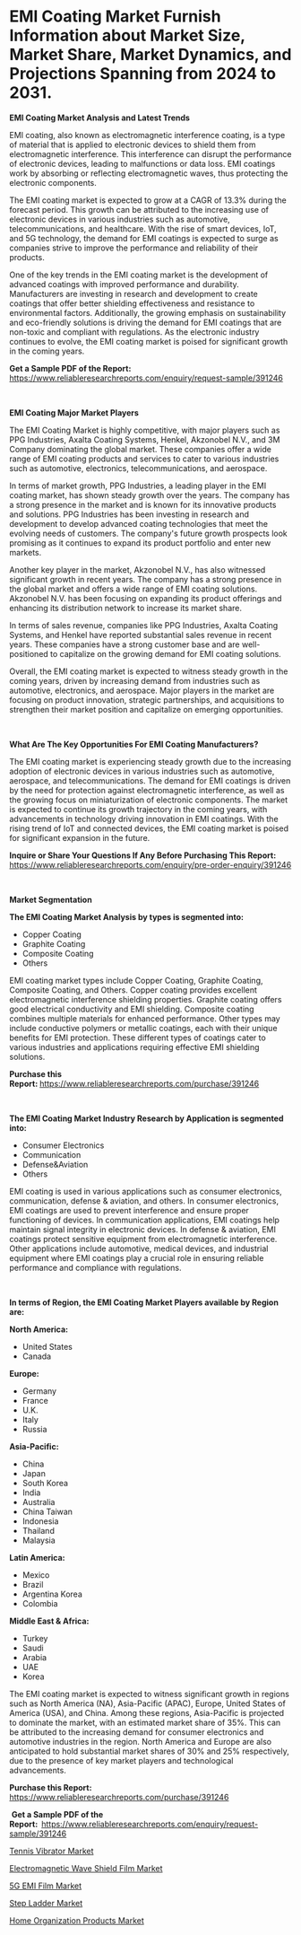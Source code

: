 <p><h1>EMI Coating Market Furnish Information about Market Size, Market Share, Market Dynamics, and Projections Spanning from 2024 to 2031.</h1></p><p><strong>EMI Coating Market Analysis and Latest Trends</strong></p>
<p><p>EMI coating, also known as electromagnetic interference coating, is a type of material that is applied to electronic devices to shield them from electromagnetic interference. This interference can disrupt the performance of electronic devices, leading to malfunctions or data loss. EMI coatings work by absorbing or reflecting electromagnetic waves, thus protecting the electronic components.</p><p>The EMI coating market is expected to grow at a CAGR of 13.3% during the forecast period. This growth can be attributed to the increasing use of electronic devices in various industries such as automotive, telecommunications, and healthcare. With the rise of smart devices, IoT, and 5G technology, the demand for EMI coatings is expected to surge as companies strive to improve the performance and reliability of their products.</p><p>One of the key trends in the EMI coating market is the development of advanced coatings with improved performance and durability. Manufacturers are investing in research and development to create coatings that offer better shielding effectiveness and resistance to environmental factors. Additionally, the growing emphasis on sustainability and eco-friendly solutions is driving the demand for EMI coatings that are non-toxic and compliant with regulations. As the electronic industry continues to evolve, the EMI coating market is poised for significant growth in the coming years.</p></p>
<p><strong>Get a Sample PDF of the Report:&nbsp;</strong> <a href="https://www.reliableresearchreports.com/enquiry/request-sample/391246">https://www.reliableresearchreports.com/enquiry/request-sample/391246</a></p>
<p>&nbsp;</p>
<p><strong>EMI Coating Major Market Players</strong></p>
<p><p>The EMI Coating Market is highly competitive, with major players such as PPG Industries, Axalta Coating Systems, Henkel, Akzonobel N.V., and 3M Company dominating the global market. These companies offer a wide range of EMI coating products and services to cater to various industries such as automotive, electronics, telecommunications, and aerospace.</p><p>In terms of market growth, PPG Industries, a leading player in the EMI coating market, has shown steady growth over the years. The company has a strong presence in the market and is known for its innovative products and solutions. PPG Industries has been investing in research and development to develop advanced coating technologies that meet the evolving needs of customers. The company's future growth prospects look promising as it continues to expand its product portfolio and enter new markets.</p><p>Another key player in the market, Akzonobel N.V., has also witnessed significant growth in recent years. The company has a strong presence in the global market and offers a wide range of EMI coating solutions. Akzonobel N.V. has been focusing on expanding its product offerings and enhancing its distribution network to increase its market share.</p><p>In terms of sales revenue, companies like PPG Industries, Axalta Coating Systems, and Henkel have reported substantial sales revenue in recent years. These companies have a strong customer base and are well-positioned to capitalize on the growing demand for EMI coating solutions.</p><p>Overall, the EMI coating market is expected to witness steady growth in the coming years, driven by increasing demand from industries such as automotive, electronics, and aerospace. Major players in the market are focusing on product innovation, strategic partnerships, and acquisitions to strengthen their market position and capitalize on emerging opportunities.</p></p>
<p>&nbsp;</p>
<p><strong>What Are The Key Opportunities For EMI Coating Manufacturers?</strong></p>
<p><p>The EMI coating market is experiencing steady growth due to the increasing adoption of electronic devices in various industries such as automotive, aerospace, and telecommunications. The demand for EMI coatings is driven by the need for protection against electromagnetic interference, as well as the growing focus on miniaturization of electronic components. The market is expected to continue its growth trajectory in the coming years, with advancements in technology driving innovation in EMI coatings. With the rising trend of IoT and connected devices, the EMI coating market is poised for significant expansion in the future.</p></p>
<p><strong>Inquire or Share Your Questions If Any Before Purchasing This Report:</strong> <a href="https://www.reliableresearchreports.com/enquiry/pre-order-enquiry/391246">https://www.reliableresearchreports.com/enquiry/pre-order-enquiry/391246</a></p>
<p>&nbsp;</p>
<p><strong>Market Segmentation</strong></p>
<p><strong>The EMI Coating Market Analysis by types is segmented into:</strong></p>
<p><ul><li>Copper Coating</li><li>Graphite Coating</li><li>Composite Coating</li><li>Others</li></ul></p>
<p><p>EMI coating market types include Copper Coating, Graphite Coating, Composite Coating, and Others. Copper coating provides excellent electromagnetic interference shielding properties. Graphite coating offers good electrical conductivity and EMI shielding. Composite coating combines multiple materials for enhanced performance. Other types may include conductive polymers or metallic coatings, each with their unique benefits for EMI protection. These different types of coatings cater to various industries and applications requiring effective EMI shielding solutions.</p></p>
<p><strong>Purchase this Report:&nbsp;</strong><a href="https://www.reliableresearchreports.com/purchase/391246">https://www.reliableresearchreports.com/purchase/391246</a></p>
<p>&nbsp;</p>
<p><strong>The EMI Coating Market Industry Research by Application is segmented into:</strong></p>
<p><ul><li>Consumer Electronics</li><li>Communication</li><li>Defense&Aviation</li><li>Others</li></ul></p>
<p><p>EMI coating is used in various applications such as consumer electronics, communication, defense & aviation, and others. In consumer electronics, EMI coatings are used to prevent interference and ensure proper functioning of devices. In communication applications, EMI coatings help maintain signal integrity in electronic devices. In defense & aviation, EMI coatings protect sensitive equipment from electromagnetic interference. Other applications include automotive, medical devices, and industrial equipment where EMI coatings play a crucial role in ensuring reliable performance and compliance with regulations.</p></p>
<p>&nbsp;</p>
<p><strong>In terms of Region, the EMI Coating Market Players available by Region are:</strong></p>
<p>
    <p> <strong> North America: </strong>
        <ul>
            <li>United States</li>
            <li>Canada</li>
        </ul>
        </p> 
    <p> <strong> Europe: </strong>
        <ul>
            <li>Germany</li>
            <li>France</li>
            <li>U.K.</li>
            <li>Italy</li>
            <li>Russia</li>
        </ul>
        </p> 
    <p> <strong> Asia-Pacific: </strong>
        <ul>
            <li>China</li>
            <li>Japan</li>
            <li>South Korea</li>
            <li>India</li>
            <li>Australia</li>
            <li>China Taiwan</li>
            <li>Indonesia</li>
            <li>Thailand</li>
            <li>Malaysia</li>
        </ul>
        </p> 
    <p> <strong> Latin America: </strong>
        <ul>
            <li>Mexico</li>
            <li>Brazil</li>
            <li>Argentina Korea</li>
            <li>Colombia</li>
        </ul>
        </p> 
    <p> <strong> Middle East & Africa: </strong>
        <ul>
            <li>Turkey</li>
            <li>Saudi</li>
            <li>Arabia</li>
            <li>UAE</li>
            <li>Korea</li>
        </ul>
    </p>
    </p>
<p><p>The EMI coating market is expected to witness significant growth in regions such as North America (NA), Asia-Pacific (APAC), Europe, United States of America (USA), and China. Among these regions, Asia-Pacific is projected to dominate the market, with an estimated market share of 35%. This can be attributed to the increasing demand for consumer electronics and automotive industries in the region. North America and Europe are also anticipated to hold substantial market shares of 30% and 25% respectively, due to the presence of key market players and technological advancements.</p></p>
<p><strong>Purchase this Report: </strong><a href="https://www.reliableresearchreports.com/purchase/391246">https://www.reliableresearchreports.com/purchase/391246</a></p>
<p>&nbsp;<strong>Get a Sample PDF of the Report:&nbsp;&nbsp;</strong><a href="https://www.reliableresearchreports.com/enquiry/request-sample/391246">https://www.reliableresearchreports.com/enquiry/request-sample/391246</a></p>
<p><strong></strong></p>
<p><p><a href="https://faithful-glue-af3.notion.site/Tennis-Vibrator-Market-Research-Report-The-Key-To-Successful-Business-Strategy-Forecasted-for-Perio-04d441bae57946458ae9f1a00839d71c">Tennis Vibrator Market</a></p><p><a href="https://github.com/nathandecarvalho/Market-Research-Report-List-2/blob/main/electromagnetic-wave-shield-film-market.md">Electromagnetic Wave Shield Film Market</a></p><p><a href="https://github.com/julyju69/Market-Research-Report-List-2/blob/main/5g-emi-film-market.md">5G EMI Film Market</a></p><p><a href="https://view.publitas.com/reportprime-1/step-ladder-market-size-reflecting-a-forecast-till-2031-market-by-type-by-application-and-by-geography/">Step Ladder Market</a></p><p><a href="https://view.publitas.com/reportprime-1/home-organization-products-market-research-report-reveals-the-latest-trends-and-opportunities-of-this-market-for-period-from-2024-2031/">Home Organization Products Market</a></p></p>